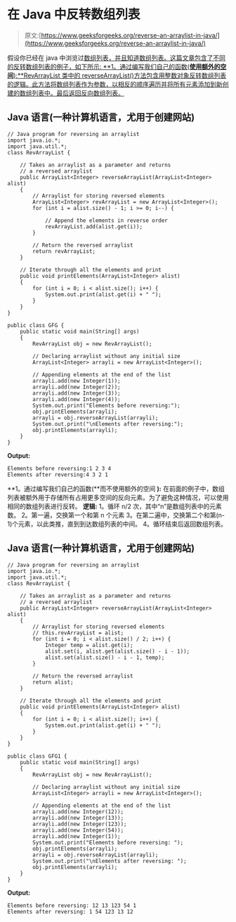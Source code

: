 # 在 Java 中反转数组列表

> 原文:[https://www.geeksforgeeks.org/reverse-an-arraylist-in-java/](https://www.geeksforgeeks.org/reverse-an-arraylist-in-java/)

假设你已经在 java 中浏览过[数组列表，并且知道数组列表。这篇文章包含了不同的反转数组列表的例子，如下所示:
**1。通过编写我们自己的函数(**使用额外的空间**):**RevArrayList 类中的 reverseArrayList()方法包含用整数对象反转数组列表的逻辑。此方法将数组列表作为参数，以相反的顺序遍历并将所有元素添加到新创建的数组列表中。最后返回反向数组列表。](https://www.geeksforgeeks.org/arraylist-in-java/) 

## Java 语言(一种计算机语言，尤用于创建网站)

```
// Java program for reversing an arraylist
import java.io.*;
import java.util.*;
class RevArrayList {

    // Takes an arraylist as a parameter and returns
    // a reversed arraylist
    public ArrayList<Integer> reverseArrayList(ArrayList<Integer> alist)
    {
        // Arraylist for storing reversed elements
        ArrayList<Integer> revArrayList = new ArrayList<Integer>();
        for (int i = alist.size() - 1; i >= 0; i--) {

            // Append the elements in reverse order
            revArrayList.add(alist.get(i));
        }

        // Return the reversed arraylist
        return revArrayList;
    }

    // Iterate through all the elements and print
    public void printElements(ArrayList<Integer> alist)
    {
        for (int i = 0; i < alist.size(); i++) {
            System.out.print(alist.get(i) + " ");
        }
    }
}

public class GFG {
    public static void main(String[] args)
    {
        RevArrayList obj = new RevArrayList();

        // Declaring arraylist without any initial size
        ArrayList<Integer> arrayli = new ArrayList<Integer>();

        // Appending elements at the end of the list
        arrayli.add(new Integer(1));
        arrayli.add(new Integer(2));
        arrayli.add(new Integer(3));
        arrayli.add(new Integer(4));
        System.out.print("Elements before reversing:");
        obj.printElements(arrayli);
        arrayli = obj.reverseArrayList(arrayli);
        System.out.print("\nElements after reversing:");
        obj.printElements(arrayli);
    }
}
```

**Output:** 

```
Elements before reversing:1 2 3 4 
Elements after reversing:4 3 2 1
```

**1。通过编写我们自己的函数(**而不使用额外的空间 **):** 在前面的例子中，数组列表被额外用于存储所有占用更多空间的反向元素。为了避免这种情况，可以使用相同的数组列表进行反转。
**逻辑:**
1。循环 n/2 次，其中“n”是数组列表中的元素数。
2。第一遍，交换第一个和第 n 个元素
3。在第二遍中，交换第二个和第(n-1)个元素，以此类推，直到到达数组列表的中间。
4。循环结束后返回数组列表。

## Java 语言(一种计算机语言，尤用于创建网站)

```
// Java program for reversing an arraylist
import java.io.*;
import java.util.*;
class RevArrayList {

    // Takes an arraylist as a parameter and returns
    // a reversed arraylist
    public ArrayList<Integer> reverseArrayList(ArrayList<Integer> alist)
    {
        // Arraylist for storing reversed elements
        // this.revArrayList = alist;
        for (int i = 0; i < alist.size() / 2; i++) {
            Integer temp = alist.get(i);
            alist.set(i, alist.get(alist.size() - i - 1));
            alist.set(alist.size() - i - 1, temp);
        }

        // Return the reversed arraylist
        return alist;
    }

    // Iterate through all the elements and print
    public void printElements(ArrayList<Integer> alist)
    {
        for (int i = 0; i < alist.size(); i++) {
            System.out.print(alist.get(i) + " ");
        }
    }
}

public class GFG1 {
    public static void main(String[] args)
    {
        RevArrayList obj = new RevArrayList();

        // Declaring arraylist without any initial size
        ArrayList<Integer> arrayli = new ArrayList<Integer>();

        // Appending elements at the end of the list
        arrayli.add(new Integer(12));
        arrayli.add(new Integer(13));
        arrayli.add(new Integer(123));
        arrayli.add(new Integer(54));
        arrayli.add(new Integer(1));
        System.out.print("Elements before reversing: ");
        obj.printElements(arrayli);
        arrayli = obj.reverseArrayList(arrayli);
        System.out.print("\nElements after reversing: ");
        obj.printElements(arrayli);
    }
}
```

**Output:** 

```
Elements before reversing: 12 13 123 54 1 
Elements after reversing: 1 54 123 13 12
```